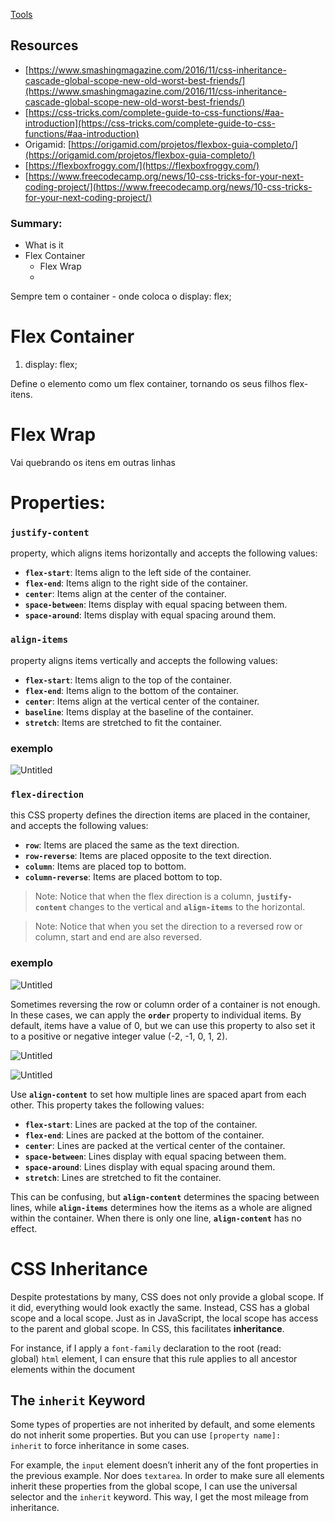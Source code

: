 [Tools](https://www.notion.so/Tools-53e71e252cf64d89afe78d647be3fd19)

## Resources

- [https://www.smashingmagazine.com/2016/11/css-inheritance-cascade-global-scope-new-old-worst-best-friends/](https://www.smashingmagazine.com/2016/11/css-inheritance-cascade-global-scope-new-old-worst-best-friends/)
- [https://css-tricks.com/complete-guide-to-css-functions/#aa-introduction](https://css-tricks.com/complete-guide-to-css-functions/#aa-introduction)
- Origamid: [https://origamid.com/projetos/flexbox-guia-completo/](https://origamid.com/projetos/flexbox-guia-completo/)
- [https://flexboxfroggy.com/](https://flexboxfroggy.com/)
- [https://www.freecodecamp.org/news/10-css-tricks-for-your-next-coding-project/](https://www.freecodecamp.org/news/10-css-tricks-for-your-next-coding-project/)

### Summary:

- What is it
- Flex Container
  - Flex Wrap
  -

Sempre tem o container - onde coloca o display: flex;

# Flex Container

1. display: flex;

Define o elemento como um flex container, tornando os seus filhos flex-itens.

# Flex Wrap

Vai quebrando os itens em outras linhas

# Properties:

### **`justify-content`**

property, which aligns items horizontally and accepts the following values:

- **`flex-start`**: Items align to the left side of the container.
- **`flex-end`**: Items align to the right side of the container.
- **`center`**: Items align at the center of the container.
- **`space-between`**: Items display with equal spacing between them.
- **`space-around`**: Items display with equal spacing around them.

### **`align-items`**

property aligns items vertically and accepts the following values:

- **`flex-start`**: Items align to the top of the container.
- **`flex-end`**: Items align to the bottom of the container.
- **`center`**: Items align at the vertical center of the container.
- **`baseline`**: Items display at the baseline of the container.
- **`stretch`**: Items are stretched to fit the container.

### exemplo

![Untitled](https://s3-us-west-2.amazonaws.com/secure.notion-static.com/ce679119-52b5-42e1-9cba-1433ba8645dc/Untitled.png)

### **`flex-direction`**

this CSS property defines the direction items are placed in the container, and accepts the following values:

- **`row`**: Items are placed the same as the text direction.
- **`row-reverse`**: Items are placed opposite to the text direction.
- **`column`**: Items are placed top to bottom.
- **`column-reverse`**: Items are placed bottom to top.

> Note: Notice that when the flex direction is a column, **`justify-content`** changes to the vertical and **`align-items`** to the horizontal.

> Note: Notice that when you set the direction to a reversed row or column, start and end are also reversed.

### exemplo

![Untitled](https://s3-us-west-2.amazonaws.com/secure.notion-static.com/2007da59-5771-4055-b4bf-ba5fff36574a/Untitled.png)

Sometimes reversing the row or column order of a container is not enough. In these cases, we can apply the **`order`** property to individual items. By default, items have a value of 0, but we can use this property to also set it to a positive or negative integer value (-2, -1, 0, 1, 2).

![Untitled](https://s3-us-west-2.amazonaws.com/secure.notion-static.com/af0d98d7-f651-4196-9b4b-dfb225f6451c/Untitled.png)

![Untitled](https://s3-us-west-2.amazonaws.com/secure.notion-static.com/6265d5bb-adc4-4271-ba67-5f11cf462af4/Untitled.png)

Use **`align-content`** to set how multiple lines are spaced apart from each other. This property takes the following values:

- **`flex-start`**: Lines are packed at the top of the container.
- **`flex-end`**: Lines are packed at the bottom of the container.
- **`center`**: Lines are packed at the vertical center of the container.
- **`space-between`**: Lines display with equal spacing between them.
- **`space-around`**: Lines display with equal spacing around them.
- **`stretch`**: Lines are stretched to fit the container.

This can be confusing, but **`align-content`** determines the spacing between lines, while **`align-items`** determines how the items as a whole are aligned within the container. When there is only one line, **`align-content`** has no effect.

# CSS Inheritance

Despite protestations by many, CSS does not only provide a global scope. If it did, everything would look exactly the same. Instead, CSS has a global scope and a local scope. Just as in JavaScript, the local scope has access to the parent and global scope. In CSS, this facilitates **inheritance**.

For instance, if I apply a `font-family` declaration to the root (read: global) `html` element, I can ensure that this rule applies to all ancestor elements within the document

## The `inherit` Keyword

Some types of properties are not inherited by default, and some elements do not inherit some properties. But you can use `[property name]: inherit` to force inheritance in some cases.

For example, the `input` element doesn’t inherit any of the font properties in the previous example. Nor does `textarea`. In order to make sure all elements inherit these properties from the global scope, I can use the universal selector and the `inherit` keyword. This way, I get the most mileage from inheritance.
